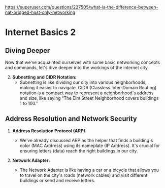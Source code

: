 https://superuser.com/questions/227505/what-is-the-difference-between-nat-bridged-host-only-networking




# Internet Basics 2

## Diving Deeper

Now that we've acquainted ourselves with some basic networking concepts and commands, let's dive deeper into the workings of the internet city.



2. **Subnetting and CIDR Notation:**
   - Subnetting is like dividing our city into various neighborhoods, making it easier to navigate. CIDR (Classless Inter-Domain Routing) notation is a compact way to represent a neighborhood's address and size, like saying “The Elm Street Neighborhood covers buildings 1 to 100.”







## Address Resolution and Network Security

1. **Address Resolution Protocol (ARP):**
   - We've already discussed ARP as the helper that finds a building's color (MAC Address) using its nameplate (IP Address). It's crucial for ensuring letters (data) reach the right buildings in our city.


3. **Network Adapter:**
   - The Network Adapter is like having a car or a bicycle that allows you to travel on the city's roads (network cables) and visit different buildings or send and receive letters.

<!-- 5. **Broadcast Address:**
   - Sometimes, you may want to invite all the  buildings on your street to a party. You use a special address, the Broadcast Address, to send out these invitations. All buildings on your street receive your invitation, and everyone is informed about the party. -->
